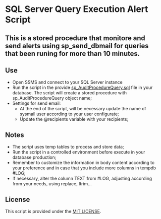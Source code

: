 # SQL Server Query Execution Alert Script 

## This is a stored procedure that monitore and send alerts using sp_send_dbmail for queries that been runing for more than 10 minutes.

## Use 
* Open SSMS and connect to your SQL Server instance 
* Run the script in the provide [sp_AuditProcedureQuery.sql](sp_AuditProcedureQuery.sql) file in your database. The script will create a stored procedure with sp_AuditProcedureQuery object name;
* Settings for send email:
   - At the end of the script, will be necessary update the name of sysmail user according to your user configurate;
   - Update the @recipients variable with your recipients;

## Notes 
* The script uses temp tables to process and store data;
* Run the script in a controlled environment before execute in your database production;
* Remember to customize the information in body content according to your preference and in case that you include more columns in tempdb #LOG;
* If necessary, alter the column TEXT from #LOG, adjusting according from your needs, using replace, ltrim... 

## License 
This script is provided under the [MIT LICENSE](LICENSE).


